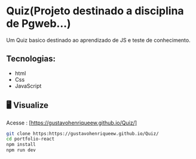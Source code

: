 # Quiz(Projeto destinado a disciplina de Pgweb...)

Um Quiz basico destinado ao aprendizado de JS e teste de conhecimento.

## Tecnologias:

- html
- Css
- JavaScript

## 🖥️ Visualize

Acesse : [https://gustavohenriqueew.github.io/Quiz/]


```bash
git clone https:https://gustavohenriqueew.github.io/Quiz/
cd portfolio-react
npm install
npm run dev
